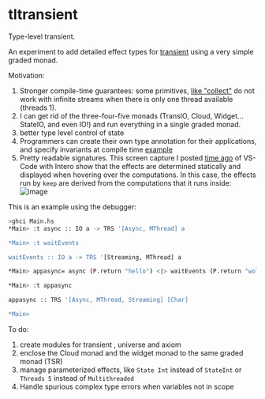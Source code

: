 # tltransient
Type-level transient.

An experiment to add detailed effect types for [transient](https://github.com/transient-haskell/transient) using a very simple graded monad.

Motivation:  
1) Stronger compile-time guarantees: some primitives, [like "collect"](https://gitter.im/Transient-Transient-Universe-HPlay/Lobby?at=5a65cf56ae53c159031bd123) do not work with infinite streams when there is only one thread available (threads 1).
2) I can get rid of the three-four-five monads (TransIO, Cloud, Widget... StateIO, and even IO!) and run everything in a single graded monad.
3) better type level control of state
4) Programmers can create their own type annotation for their applications, and specify invariants at compile time [example](https://gitter.im/Transient-Transient-Universe-HPlay/Lobby?at=5a5c8d6cba39a53f1a18df7b) 
5) Pretty readable signatures. This screen capture I posted [time ago](https://gitter.im/Transient-Transient-Universe-HPlay/Lobby?at=5a453b195355812e5728d765) of VS-Code with Intero show that the effects are determined statically and displayed when hovering over the computations. In this case, the effects run by `keep` are derived from the computations that it runs inside: ![image](https://files.gitter.im/Transient-Transient-Universe-HPlay/Lobby/Rtxy/image.png)

This is an example using the debugger:

```bash
>ghci Main.hs 
*Main> :t async :: IO a -> TRS '[Async, MThread] a

*Main> :t waitEvents

waitEvents :: IO a -> TRS '[Streaming, MThread] a

*Main> appasync= async (P.return "hello") <|> waitEvents (P.return "wold")

*Main> :t appasync

appasync :: TRS '[Async, MThread, Streaming] [Char]

*Main>
```

To do:
1) create modules for transient , universe and axiom 
2) enclose the Cloud monad and the widget monad to the same graded monad (TSR)
3) manage parameterized effects, like `State Int` instead of `StateInt` or `Threads 5` instead of `Multithreaded`
4) Handle spurious complex type errors when variables not in scope
